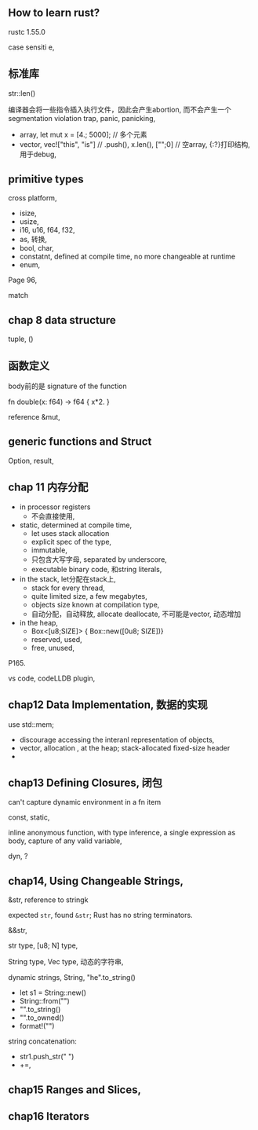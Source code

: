 ## How to learn rust?
rustc 1.55.0

case sensiti e, 

## 标准库
str::len()

编译器会将一些指令插入执行文件，因此会产生abortion, 而不会产生一个segmentation violation trap, panic, panicking, 

- array, let mut x = [4.; 5000]; // 多个元素
- vector, vec!["this", "is"] // .push(), x.len(), ["";0] // 空array, {:?}打印结构, 用于debug,

## primitive types
cross platform, 
- isize,
- usize, 
- i16, u16, f64, f32, 
- as, 转换, 
- bool, char, 
- constatnt, defined at compile time, no more changeable at runtime
- enum,

Page 96,

match 

## chap 8 data structure
tuple, ()

## 函数定义
body前的是 signature of the function

fn double(x: f64) -> f64 { x*2. }

reference &mut,

## generic functions and Struct
Option, result,

## chap 11 内存分配
- in processor registers
    - 不会直接使用,
- static, determined at compile time,
    - let uses stack allocation
    - explicit spec of the type,
    - immutable,
    - 只包含大写字母, separated by underscore,
    - executable binary code, 和string literals,
- in the stack, let分配在stack上,
    - stack for every thread, 
    - quite limited size, a few megabytes,
    - objects size known at compilation type, 
    - 自动分配，自动释放, allocate deallocate, 不可能是vector, 动态增加
- in the heap, 
    - Box<[u8;SIZE]> { Box::new([0u8; SIZE])}
    - reserved, used, 
    - free, unused, 

P165.

vs code, codeLLDB plugin,

## chap12 Data Implementation, 数据的实现
use std::mem;

- discourage accessing the interanl representation of objects,
- vector, allocation , at the heap; stack-allocated fixed-size header
- 

## chap13 Defining Closures, 闭包
can't capture dynamic environment in a fn item

const, static, 

inline anonymous function, with type inference, a single expression as body, capture of any valid variable,

dyn, ?

## chap14, Using Changeable Strings,
&str, reference to stringk

expected `str`, found `&str`;  Rust has no string terminators.

&&str, 

str type, [u8; N] type, 

String type, Vec<u8> type, 动态的字符串, 

dynamic strings, String, "he".to_string()

- let s1 = String::new()
- String::from("")
- "".to_string()
- "".to_owned()
- format!("")

string concatenation:
- str1.push_str(" ")
- +=, 

## chap15 Ranges and Slices,

## chap16 Iterators













